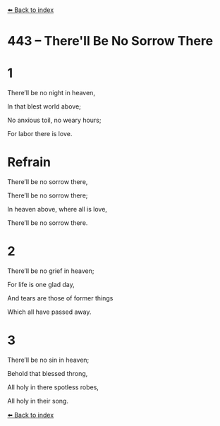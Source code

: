 [⬅️ Back to index](../README.md)

# 443 – There'll Be No Sorrow There





# 1

There’ll be no night in heaven,

In that blest world above;

No anxious toil, no weary hours;

For labor there is love.



# Refrain

There’ll be no sorrow there,

There’ll be no sorrow there;

In heaven above, where all is love,

There’ll be no sorrow there.



# 2

There’ll be no grief in heaven;

For life is one glad day,

And tears are those of former things

Which all have passed away.



# 3

There’ll be no sin in heaven;

Behold that blessed throng,

All holy in there spotless robes,

All holy in their song.

[⬅️ Back to index](../README.md)
